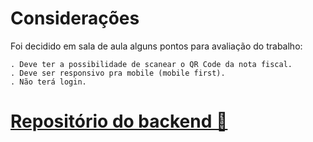 # Considerações

Foi decidido em sala de aula alguns pontos para avaliação do trabalho:
</br>

    . Deve ter a possibilidade de scanear o QR Code da nota fiscal.
    . Deve ser responsivo pra mobile (mobile first).
    . Não terá login.

# [Repositório do backend 🔗](https://github.com/apfmota/divide-ai-backend)